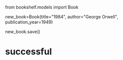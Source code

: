 from bookshelf.models import Book

new_book=Book(title="1984", author="George Orwell", publication_year=1949)       

new_book.save()

# successful